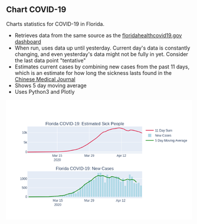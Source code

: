 Chart COVID-19
--------------

Charts statistics for COVID-19 in Florida.

* Retrieves data from the same source as the
  [floridahealthcovid19.gov dashboard](https://experience.arcgis.com/experience/96dd742462124fa0b38ddedb9b25e429)
* When run, uses data up until yesterday. Current day's data is constantly changing,
  and even yesterday's data might not be fully in yet. Consider the last data point "tentative"
* Estimates current cases by combining new cases from the past 11 days, 
  which is an estimate for how long the sickness lasts found in the 
  [Chinese Medical Journal](https://journals.lww.com/cmj/Abstract/publishahead/Persistence_and_clearance_of_viral_RNA_in_2019.99362.aspx)
* Shows 5 day moving average
* Uses Python3 and Plotly

![Example Output](ExampleOutput.png)
